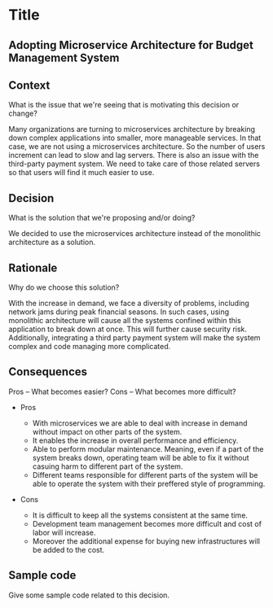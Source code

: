 # Title
## Adopting Microservice Architecture for Budget Management System

## Context

What is the issue that we're seeing that is motivating this decision or change?

Many organizations are turning to microservices architecture by breaking down complex applications into smaller, more manageable services. In that case, we are not using a microservices architecture. So the number of users increment can lead to slow and lag servers. There is also an issue with the third-party payment system. We need to take care of those related servers so that users will find it much easier to use.


## Decision

What is the solution that we're proposing and/or doing?

We decided to use the microservices architecture instead of the monolithic architecture as a solution.

## Rationale

Why do we choose this solution?

With the increase in demand, we face a diversity of problems, including network jams during peak financial seasons. In such cases, using monolithic architecture will cause all the systems confined within this application to break down at once. This will further cause security risk. Additionally, integrating a third party payment system will make the system complex and code managing more complicated.


## Consequences

Pros – What becomes easier? Cons – What becomes more difficult?

- Pros

  * With microservices we are able to deal with increase in demand without impact on other parts of the system.
  * It enables the increase in overall performance and efficiency.
  * Able to perform modular maintenance. Meaning, even if a part of the system breaks down, operating team will be able to fix it without casuing harm to different part of the       system. 
  * Different teams responsible for different parts of the system will be able to operate the system with their preffered style of programming.

- Cons

  * It is difficult to keep all the systems consistent at the same time.
  * Development team  management becomes more difficult and cost of labor will increase.
  * Moreover the additional expense for buying new infrastructures will be added to the cost.



## Sample code

Give some sample code related to this decision.

